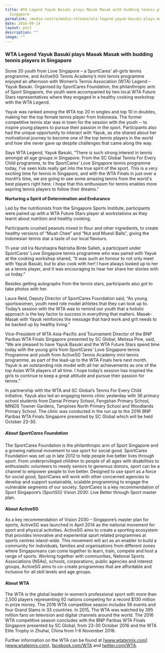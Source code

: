 ```yaml
---
title: WTA Legend Yayuk Basuki plays Masak Masak with budding tennis players in
  Singapore
permalink: /media-centre/media-release/wta-legend-yayuk-basuki-plays-masak-masak-with-budding-tennis-players/
date: 2016-09-14
layout: post
description: ""
image: ""
---
```

### **WTA Legend Yayuk Basuki plays Masak Masak with budding tennis players in Singapore**
Some 20 youth from Love Singapore – a SportCares’ all-girls tennis programme, and ActiveSG Tennis Academy’s mini tennis programme enjoyed an afternoon with Women’s Tennis Association (WTA) Legend – Yayuk Basuki. Organised by SportCares Foundation, the philanthropic arm of Sport Singapore, the youth were accompanied by two local WTA Future Stars representatives where they engaged in a healthy cooking workshop with the WTA Legend.  
  
Yayuk was ranked among the WTA top 20 in singles and top 10 in doubles, making her the top female tennis player from Indonesia. The former competitive tennis star was in town for the session with the youth ─ to inspire young players to pursue their passion in the sport. Participants also had the unique opportunity to interact with Yayuk, as she shared about her motivational journey to become one of the top tennis players in the world and how she never gave up despite challenges that came along the way.  
  
Says WTA Legend, Yayuk Basuki, “There is such strong interest in tennis amongst all age groups in Singapore. From the SC Global Tennis For Every Child programme, to the SportCares’ Love Singapore tennis programme today, I’ve seen kids really get into the true spirit of the sport. This is a very exciting time for tennis in Singapore, and with the WTA Finals in just over a month’s time, we are going to see some amazing tennis from the world's best players right here. I hope that this enthusiasm for tennis enables more aspiring tennis players to follow their dreams."  
  
**Nurturing a Spirit of Determination and Endurance**

Led by the nutritionists from the Singapore Sports Institute, participants were paired up with a WTA Future Stars player at workstations as they learnt about nutrition and healthy cooking.

Participants crushed peanuts mixed in flour and other ingredients, to create healthy versions of “Muah Chee” and “Nut and Muesli Balls”, giving the Indonesian tennis star a taste of our local flavours.  
  
11-year old Ira Nurshaqira Natrisha Binte Salleh, a participant under SportCares’ Love Singapore tennis programme who was paired with Yayuk at the cooking workshop shared, “It was such an honour to not only meet with Yayuk Basuki, but to also cook with her! I have always looked up to her as a tennis player, and it was encouraging to hear her share her stories with us today.”  
  
Besides getting autographs from the tennis stars, participants also got to take photos with her.  
  
Laura Reid, Deputy Director of SportCares Foundation said, “As young sportswomen, youth need role model athletes that they can look up to. Today’s session with the WTA was to remind our youth that a holistic approach is the key factor to success in everything that matters. Masak-Masak with Yayuk reinforces the message that hard work and grit needs to be backed up by healthy living.”  
  
Vice-President of WTA Asia-Pacific and Tournament Director of the BNP Paribas WTA Finals Singapore presented by SC Global, Melissa Pine, said, “We are pleased to have Yayuk Basuki and the WTA Future Stars spend time today with the young girls from SportCares’ Love Singapore tennis Programme and youth from ActiveSG Tennis Academy mini tennis programme, as part of the lead-up to the WTA Finals here next month. Yayuk is an outstanding role model with all her achievements as one of the top Asian WTA players of all time. I hope today’s session has inspired the girls to continue to keep a great attitude and pursue their passion for tennis.”  
  
In partnership with the WTA and SC Global’s Tennis For Every Child initiative, Yayuk also led an engaging tennis clinic yesterday with 36 primary school students from Damai Primary School, Fengshan Primary School, MINDS Towner Gardens, Tampines North Primary School and Woodlands Primary School. The clinic was conducted in the run up to the 2016 BNP Paribas WTA Finals Singapore presented by SC Global which will be held October 23-30.  
  
  

##### **About SportCares Foundation**  
The SportCares Foundation is the philanthropic arm of Sport Singapore and a growing national movement to use sport for social good. SportCares Foundation was set up in late 2012 to help people live better lives through sport. From underprivileged children to people of all ages with disabilities to enthusiastic volunteers to needy seniors to generous donors, sport can be a channel to empower people to live better. Designed to use sport as a force for social good, SportCares will work with other concerned agencies to develop and support sustainable, scalable programming to engage the vulnerable segments of our society. SportCares is a key recommendation of Sport Singapore’s (SportSG) Vision 2030: Live Better through Sport master plan.  
  
#### **About ActiveSG**  
As a key recommendation of Vision 2030 – Singapore’s master plan for sports, ActiveSG was launched in April 2014 as the national movement for sport and physical activities. ActiveSG aims to create a sporting ecosystem that provides innovative and experiential sport related programmes at sports centres island-wide. This movement will act as an enabler to build a community for individuals, families and organisations from different zones where Singaporeans can come together to learn, train, compete and host a range of sports. Working together with communities, National Sports Associations (NSAs), schools, corporations, public agencies and interest groups, ActiveSG aims to co-create programmes that are affordable and inclusive for all skill levels and age groups.  
  
#### **About WTA**  
The WTA is the global leader in women’s professional sport with more than 2,500 players representing 92 nations competing for a record $130 million in prize money. The 2016 WTA competitive season includes 56 events and four Grand Slams in 33 countries. In 2015, The WTA was watched by 395 million fans on television and digital channels around the world. The 2016 WTA competitive season concludes with the BNP Paribas WTA Finals Singapore presented by SC Global, from 23-30 October 2016 and the WTA Elite Trophy in Zhuhai, China from 1-6 November 2016.  

Further information on the WTA can be found at [www.wtatennis.com](www.wtatennis.com), [facebook.com/WTA](facebook.com/WTA) and [twitter.com/WTA](twitter.com/WTA).